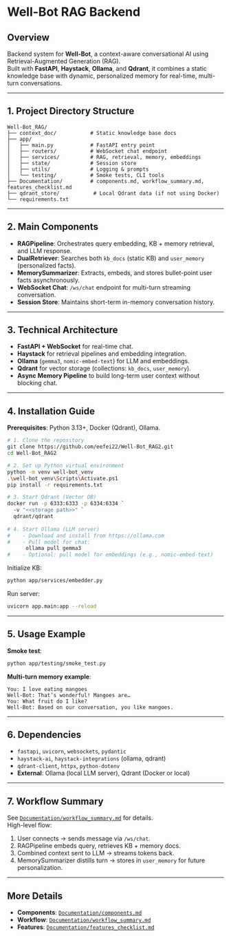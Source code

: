 # Well-Bot RAG Backend

## Overview
Backend system for **Well-Bot**, a context-aware conversational AI using Retrieval-Augmented Generation (RAG).  
Built with **FastAPI**, **Haystack**, **Ollama**, and **Qdrant**, it combines a static knowledge base with dynamic, personalized memory for real-time, multi-turn conversations.

---

## 1. Project Directory Structure
```
Well-Bot_RAG/
├── context_doc/           # Static knowledge base docs
├── app/
│   ├── main.py            # FastAPI entry point
│   ├── routers/           # WebSocket chat endpoint
│   ├── services/          # RAG, retrieval, memory, embeddings
│   ├── state/             # Session store
│   ├── utils/             # Logging & prompts
│   └── testing/           # Smoke tests, CLI tools
├── Documentation/         # components.md, workflow_summary.md, features_checklist.md
├── qdrant_store/           # Local Qdrant data (if not using Docker)
└── requirements.txt
```

---

## 2. Main Components
- **RAGPipeline**: Orchestrates query embedding, KB + memory retrieval, and LLM response.
- **DualRetriever**: Searches both `kb_docs` (static KB) and `user_memory` (personalized facts).
- **MemorySummarizer**: Extracts, embeds, and stores bullet-point user facts asynchronously.
- **WebSocket Chat**: `/ws/chat` endpoint for multi-turn streaming conversation.
- **Session Store**: Maintains short-term in-memory conversation history.

---

## 3. Technical Architecture
- **FastAPI + WebSocket** for real-time chat.
- **Haystack** for retrieval pipelines and embedding integration.
- **Ollama** (`gemma3`, `nomic-embed-text`) for LLM and embeddings.
- **Qdrant** for vector storage (collections: `kb_docs`, `user_memory`).
- **Async Memory Pipeline** to build long-term user context without blocking chat.

---

## 4. Installation Guide
**Prerequisites**: Python 3.13+, Docker (Qdrant), Ollama.

```bash
# 1. Clone the repository
git clone https://github.com/eefei22/Well-Bot_RAG2.git
cd Well-Bot_RAG2

# 2. Set up Python virtual environment
python -m venv well-bot_venv
.\well-bot_venv\Scripts\Activate.ps1
pip install -r requirements.txt

# 3. Start Qdrant (Vector DB)
docker run -p 6333:6333 -p 6334:6334 `
  -v "<<storage path>>" `
  qdrant/qdrant
  
# 4. Start Ollama (LLM server)
#    - Download and install from https://ollama.com
#    - Pull model for chat:
      ollama pull gemma3
#    - Optional: pull model for embeddings (e.g., nomic-embed-text)
```

Initialize KB:
```bash
python app/services/embedder.py
```
Run server:
```bash
uvicorn app.main:app --reload
```

---

## 5. Usage Example
**Smoke test**:
```bash
python app/testing/smoke_test.py
```
**Multi-turn memory example**:
```
You: I love eating mangoes
Well-Bot: That’s wonderful! Mangoes are…
You: What fruit do I like?
Well-Bot: Based on our conversation, you like mangoes.
```

---

## 6. Dependencies
- `fastapi`, `uvicorn`, `websockets`, `pydantic`
- `haystack-ai`, `haystack-integrations` (ollama, qdrant)
- `qdrant-client`, `httpx`, `python-dotenv`
- **External**: Ollama (local LLM server), Qdrant (Docker or local)

---

## 7. Workflow Summary
See [`Documentation/workflow_summary.md`](Documentation/workflow_summary.md) for details.  
High-level flow:
1. User connects → sends message via `/ws/chat`.
2. RAGPipeline embeds query, retrieves KB + memory docs.
3. Combined context sent to LLM → streams tokens back.
4. MemorySummarizer distills turn → stores in `user_memory` for future personalization.

---

## More Details
- **Components**: [`Documentation/components.md`](Documentation/components.md)  
- **Workflow**: [`Documentation/workflow_summary.md`](Documentation/workflow_summary.md)  
- **Features**: [`Documentation/features_checklist.md`](Documentation/features_checklist.md)  
